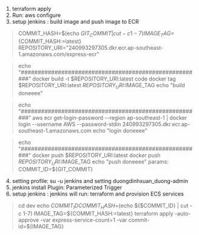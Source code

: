 1. terraform apply
2. Run: aws configure
3. setup jenkins : build image and push image to ECR
> COMMIT_HASH=$(echo ${GIT_COMMIT} | cut -c 1-7)
> IMAGE_TAG=${COMMIT_HASH:=latest}
> REPOSITORY_URI="240993297305.dkr.ecr.ap-southeast-1.amazonaws.com/express-ecr"

> echo "######################################################"
> docker build -t $REPOSITORY_URI:latest code
> docker tag $REPOSITORY_URI:latest $REPOSITORY_URI:$IMAGE_TAG
> echo "build doneeee"

> echo "######################################################"
> aws ecr get-login-password --region ap-southeast-1 | docker login --username AWS --password-stdin 240993297305.dkr.ecr.ap-southeast-1.amazonaws.com
> echo "login doneeee"

> echo "######################################################"
> docker push $REPOSITORY_URI:latest
> docker push $REPOSITORY_URI:$IMAGE_TAG
> echo "push doneeee"
> params: COMMIT_ID=${GIT_COMMIT}
4. setting profile: su -u jenkins and setting duongdinhxuan_duong-admin
5. jenkins install Plugin: Parameterized Trigger
6. setup jenkins : jenkins will run: terraform and provision ECS services
> cd dev
> echo $COMMIT_ID
> COMMIT_HASH=$(echo ${$COMMIT_ID} | cut -c 1-7)
> IMAGE_TAG=${COMMIT_HASH:=latest}
> terraform apply -auto-approve -var express-service-count=1 -var commit-id=${IMAGE_TAG}
> 